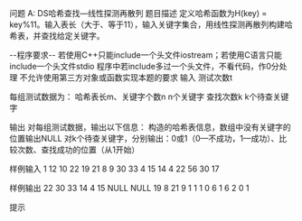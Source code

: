 问题 A: DS哈希查找—线性探测再散列
题目描述
 定义哈希函数为H(key) = key%11。输入表长（大于、等于11），输入关键字集合，用线性探测再散列构建哈希表，并查找给定关键字。

--程序要求--
若使用C++只能include一个头文件iostream；若使用C语言只能include一个头文件stdio
程序中若include多过一个头文件，不看代码，作0分处理
不允许使用第三方对象或函数实现本题的要求
输入
 测试次数t

每组测试数据为：
哈希表长m、关键字个数n
n个关键字
查找次数k
k个待查关键字

输出
对每组测试数据，输出以下信息：
构造的哈希表信息，数组中没有关键字的位置输出NULL
对k个待查关键字，分别输出：0或1（0—不成功，1—成功）、比较次数、查找成功的位置（从1开始）

样例输入
1
12 10
22 19 21 8 9 30 33 4 15 14
4
22
56
30
17

样例输出
22 30 33 14 4 15 NULL NULL 19 8 21 9
1 1 1
0 6
1 6 2
0 1

提示
